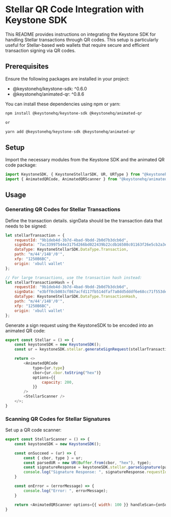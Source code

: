 # Stellar QR Code Integration with Keystone SDK

This README provides instructions on integrating the Keystone SDK for handling Stellar transactions through QR codes. This setup is particularly useful for Stellar-based web wallets that require secure and efficient transaction signing via QR codes.

## Prerequisites

Ensure the following packages are installed in your project:

* @keystonehq/keystone-sdk: ^0.6.0
* @keystonehq/animated-qr: ^0.8.6

You can install these dependencies using npm or yarn:

```bash
npm install @keystonehq/keystone-sdk @keystonehq/animated-qr

or

yarn add @keystonehq/keystone-sdk @keystonehq/animated-qr
```

## Setup

Import the necessary modules from the Keystone SDK and the animated QR code package:

```javascript
import KeystoneSDK, { KeystoneStellarSDK, UR, URType } from "@keystonehq/keystone-sdk";
import { AnimatedQRCode, AnimatedQRScanner } from "@keystonehq/animated-qr";
```

## Usage

### Generating QR Codes for Stellar Transactions

Define the transaction details. signData should be the transaction data that needs to be signed:

```javascript
let stellarTransaction = {
    requestId: "9b1deb4d-3b7d-4bad-9bdd-2b0d7b3dcb6d",
    signData: "7ac33997544e3175d266bd022439b22cdb16508c01163f26e5cb2a3e1045a979000...",
    dataType: KeystoneStellarSDK.DataType.Transaction,
    path: "m/44'/148'/0'",
    xfp: "1250B6BC",
    origin: 'xbull wallet'
};

// For large transactions, use the transaction hash instead:
let stellarTransactionHash = {
    requestId: "9b1deb4d-3b7d-4bad-9bdd-2b0d7b3dcb6d",
    signData: "e3bff0cb003cf867acfd117fb514dfaf7a8dd5dddf6e68cc71f553de5046ae2b",
    dataType: KeystoneStellarSDK.DataType.TransactionHash,
    path: "m/44'/148'/0'",
    xfp: "1250B6BC",
    origin: 'xbull wallet'
};
```

Generate a sign request using the KeystoneSDK to be encoded into an animated QR code:

```javascript
export const Stellar = () => {
    const keystoneSDK = new KeystoneSDK();
    const ur = keystoneSDK.stellar.generateSignRequest(stellarTransaction);

    return <>
        <AnimatedQRCode
            type={ur.type}
            cbor={ur.cbor.toString("hex")}
            options={{
                capacity: 200,
            }}
        />
        <StellarScanner />
    </>;
}
```
### Scanning QR Codes for Stellar Signatures

Set up a QR code scanner:

```javascript
export const StellarScanner = () => {
    const keystoneSDK = new KeystoneSDK();

    const onSucceed = (ur) => {
        const { cbor, type } = ur;
        const parsedUR = new UR(Buffer.from(cbor, "hex"), type);
        const signatureResponse = keystoneSDK.stellar.parseSignature(parsedUR)
        console.log("Signature Response: ", signatureResponse.requestId, signatureResponse.signature);
    }

    const onError = (errorMessage) => {
        console.log("Error: ", errorMessage);
    }

    return <AnimatedQRScanner options={{ width: 100 }} handleScan={onSucceed} handleError={onError} urTypes={[URType.StellarSignature]} />
}
```